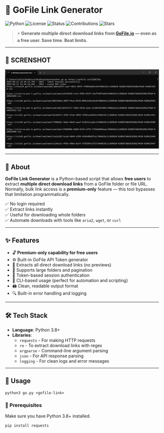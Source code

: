 # 🚀 GoFile Link Generator

![Python](https://img.shields.io/badge/Python-3.8%2B-blue?logo=python)
![License](https://img.shields.io/badge/License-MIT-green)
![Status](https://img.shields.io/badge/Status-Active-brightgreen)
![Contributions](https://img.shields.io/badge/Contributions-Welcome-orange)
![Stars](https://img.shields.io/github/stars/nfs-tech-bd/gofile-bot?style=social)

> ⚡ **Generate multiple direct download links from [GoFile.io](https://gofile.io) — even as a free user. Save time. Beat limits.**

---

## 📸 SCRENSHOT

<p align="center">
  <img src="https://raw.githubusercontent.com/nfs-tech-bd/Gofile-Bot/refs/heads/main/screenshot.png" alt="SCREENSHOT" width="600"/>
</p>

---

## 📌 About

**GoFile Link Generator** is a Python-based script that allows **free users** to extract **multiple direct download links** from a GoFile folder or file URL. Normally, bulk link access is a **premium-only** feature — this tool bypasses that limitation programmatically.

✅ No login required  
✅ Extract links instantly  
✅ Useful for downloading whole folders  
✅ Automate downloads with tools like `aria2`, `wget`, or `curl`  

---

## ✨ Features

- 🔓 **Premium-only capability for free users**
- ⚙️ Built-in GoFile API Token generator
- 🔗 Extracts all direct download links (no previews)
- 📁 Supports large folders and pagination
- 🔐 Token-based session authentication
- 🧠 CLI-based usage (perfect for automation and scripting)
- 🖨️ Clean, readable output format
- 🔍 Built-in error handling and logging

---

## 🛠️ Tech Stack

- **Language**: Python 3.8+
- **Libraries**:  
  - `requests` - For making HTTP requests  
  - `re` - To extract download links with regex  
  - `argparse` - Command-line argument parsing  
  - `json` - For API response parsing  
  - `logging` - For clean logs and error messages

---

## 🚀 Usage
```python3 go.py <gofile-link> ```

### 🔧 Prerequisites

Make sure you have Python 3.8+ installed.

```bash
pip install requests
